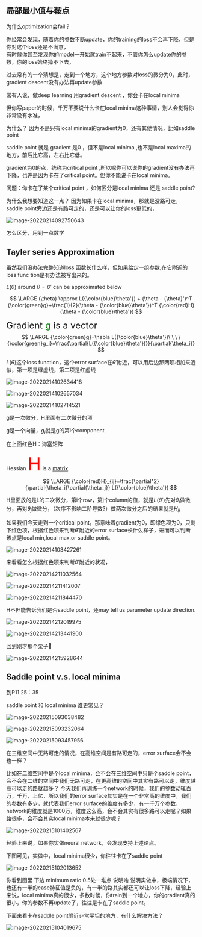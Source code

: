 ## 局部最小值与鞍点

为什么optimization会fail？

你经常会发现，随着你的参数不断update，你的training的loss不会再下降，但是你对这个loss还是不满意，  
有时候你甚至发现你的model一开始就train不起来，不管你怎么update你的参数，你的loss始终掉不下去，  

过去常有的一个猜想是，走到一个地方，这个地方参数对loss的微分为0，此时，gradient descent没有办法再update参数

常有人说，做deep learning 用gradient descent ，你会卡在local minima  

但你写paper的时候，千万不要说什么卡在local minima这种事情，别人会觉得你非常没有水准，  

为什么？
因为不是只有local minima的gradient为0，还有其他情况，比如saddle point  

saddle point 就是 gradient 是0 ，但不是local minima  ,也不是local maxima的地方，前后比它高，左右比它低。  

gradient为0的点，统称为critical point ,所以呢你可以说你的gradient没有办法再下降，也许是因为卡在了critical point。但你不能说卡在local minima。


问题：你卡在了某个critical point ，如何区分是local minima 还是 saddle point?  

为什么我想要知道这一点？
因为如果卡在local minima，那就是没路可走，saddle point旁边还是有路可走的，还是可以让你的loss更低的，

![image-20220214092750643](https://raw.githubusercontent.com/lunnche/picgo-image/main/image-20220214092750643.png)

怎么区分，用到一点数学  

## Tayler series Approximation

虽然我们没办法完整知道loss 函数长什么样，但如果给定一组参数,在它附近的loss func    tion是有办法被写出来的。

$L(\theta)$ around $\theta = \theta'$ can be approximated below 

$$
\LARGE
(\theta) \approx L({\color{blue}\theta'}) + (\theta - {\theta}')^T {\color{green}g}+\frac{1}{2}(\theta - {\color{blue}\theta'})^T {\color{red}H} (\theta - {\color{blue}\theta'})
$$

<font size="5">Gradient <font color="green">g</font> is a vector</font>
$$
\LARGE
{\color{green}g}=\nabla L({\color{blue}\theta'})\ \ \ \ 
{\color{green}g_i}=\frac{\partial{L({\color{blue}\theta'})}}{\partial{\theta_i}}
$$

$L(\theta)$这个loss function，这个error surface在$\theta'$附近，可以用后边那两项相加来近似，第一项是绿虚线，第二项是红虚线

![image-20220214102634418](https://raw.githubusercontent.com/lunnche/picgo-image/main/image-20220214102634418.png)

![image-20220214102657034](https://raw.githubusercontent.com/lunnche/picgo-image/main/image-20220214102657034.png)



![image-20220214102714521](https://raw.githubusercontent.com/lunnche/picgo-image/main/image-20220214102714521.png)

g是一次微分，H里面有二次微分的项







g是一个向量，$g_i$就是g的第i个component

在上面红色H：海塞矩阵  

Hessian <font size="8" color="red">H</font> is a <u>matrix</u>
$$
\LARGE
{\color{red}H}_{ij}=\frac{\partial^2}{\partial{\theta_i}\partial{\theta_j}} L({\color{blue}\theta'})
$$

H里面放的是L的二次微分，第i个row，第j个column的值，就是$L(\theta')$先对$\theta_i$做微分，再对$\theta_j$做微分，（次序不影响二阶导数?）做两次微分之后的结果就是$H_{ij}$


如果我们今天走到一个critical point，那意味着gradient为0，即绿色项为0，只剩下红色项，根据红色项来判断$\theta'$附近的error surface长什么样子，进而可以判断该点是local min,local max,or saddle point。

![image-20220214103427261](https://raw.githubusercontent.com/lunnche/picgo-image/main/image-20220214103427261.png)

来看看怎么根据红色项来判断$\theta'$附近的状况，

![image-20220214211032564](https://raw.githubusercontent.com/lunnche/picgo-image/main/image-20220214211032564.png)

![image-20220214211412007](https://raw.githubusercontent.com/lunnche/picgo-image/main/image-20220214211412007.png)

![image-20220214211844470](https://raw.githubusercontent.com/lunnche/picgo-image/main/image-20220214211844470.png)


H不但能告诉我们是否saddle point，还may tell us parameter update direction.  


![image-20220214212019975](https://raw.githubusercontent.com/lunnche/picgo-image/main/image-20220214212019975.png)

![image-20220214213441900](https://raw.githubusercontent.com/lunnche/picgo-image/main/image-20220214213441900.png)

回到刚才那个栗子🌰

![image-20220214215928644](https://raw.githubusercontent.com/lunnche/picgo-image/main/image-20220214215928644.png)

## Saddle point v.s. local minima  
到P11 25：35

saddle point 和 local minima 谁更常见？  

![image-20220215093038482](https://raw.githubusercontent.com/lunnche/picgo-image/main/image-20220215093038482.png)

![image-20220215093232064](https://raw.githubusercontent.com/lunnche/picgo-image/main/image-20220215093232064.png)

![image-20220215093457956](https://raw.githubusercontent.com/lunnche/picgo-image/main/image-20220215093457956.png)

在三维空间中无路可走的情况，在高维空间是有路可走的，error surface会不会也一样？

比如在二维空间中是个local minima，会不会在三维空间中只是个saddle point，
会不会在二维的空间中我们无路可走，在更高维的空间中其实有路可以走，维度越高可以走的路就越多？
今天我们再训练一个network的时候，我们的参数动辄百万，千万，上亿，所以我们的error surface其实是在一个非常高的维度中，我们的参数有多少，就代表我们error surface的维度有多少，有一千万个参数，network的维度就是1000万，维度这么高，会不会其实有很多路可以走呢？如果路很多，会不会其实local minima本来就很少呢？

![image-20220215101402567](https://raw.githubusercontent.com/lunnche/picgo-image/main/image-20220215101402567.png)

经验上来说，如果你实做neural network，会发现支持上述论点。  

下图可见，实做中，local minima很少，你往往卡在了saddle point  

![image-20220215102013652](https://raw.githubusercontent.com/lunnche/picgo-image/main/image-20220215102013652.png)

你看到图里 下边 minimum ratio 0.5处一堆点   说明啥   说明实做中，极端情况下，也还有一半的case特征值是负的，有一半的路其实都还可以让loss下降，经验上来说，local minima真的很少，多数时候，你train到一个地方，你的gradient真的很小，你的参数不再update了，往往是卡在了saddle point。

下面来看卡在saddle point附近非常平坦的地方，有什么解决方法？

![image-20220215104019675](https://raw.githubusercontent.com/lunnche/picgo-image/main/image-20220215104019675.png)


